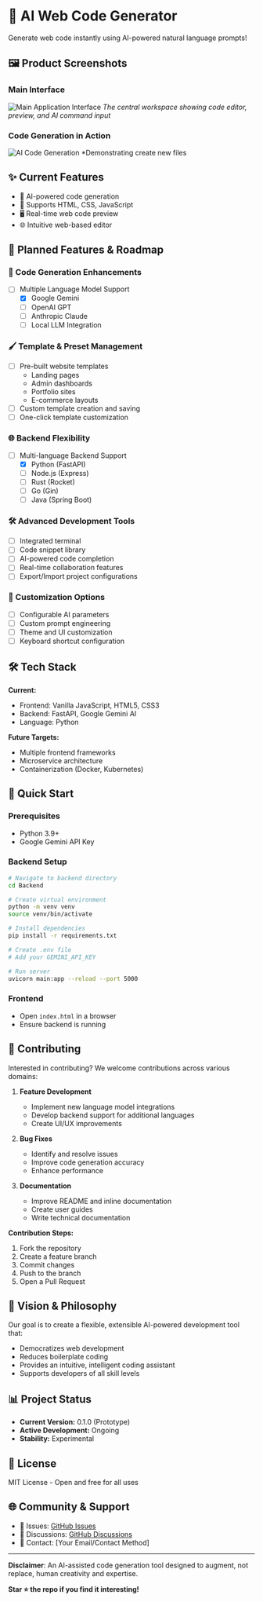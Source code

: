 # 🤖 AI Web Code Generator

Generate web code instantly using AI-powered natural language prompts!

## 🖼️ Product Screenshots

<!-- Replace these with actual paths to your screenshots -->

### Main Interface
![Main Application Interface](image.png)
*The central workspace showing code editor, preview, and AI command input*

### Code Generation in Action
![AI Code Generation](image-1.png)
*Demonstrating create new files


## ✨ Current Features

- 🚀 AI-powered code generation
- 📝 Supports HTML, CSS, JavaScript
- 🖥️ Real-time web code preview
- 🌐 Intuitive web-based editor

## 🔮 Planned Features & Roadmap


### 🧩 Code Generation Enhancements
- [ ] Multiple Language Model Support
  - [x] Google Gemini
  - [ ] OpenAI GPT
  - [ ] Anthropic Claude
  - [ ] Local LLM Integration

### 🖌️ Template & Preset Management
- [ ] Pre-built website templates
  - Landing pages
  - Admin dashboards
  - Portfolio sites
  - E-commerce layouts
- [ ] Custom template creation and saving
- [ ] One-click template customization

### 🌐 Backend Flexibility
- [ ] Multi-language Backend Support
  - [x] Python (FastAPI)
  - [ ] Node.js (Express)
  - [ ] Rust (Rocket)
  - [ ] Go (Gin)
  - [ ] Java (Spring Boot)

### 🛠️ Advanced Development Tools
- [ ] Integrated terminal
- [ ] Code snippet library
- [ ] AI-powered code completion
- [ ] Real-time collaboration features
- [ ] Export/Import project configurations

### 🔧 Customization Options
- [ ] Configurable AI parameters
- [ ] Custom prompt engineering
- [ ] Theme and UI customization
- [ ] Keyboard shortcut configuration

## 🛠️ Tech Stack

**Current:**
- Frontend: Vanilla JavaScript, HTML5, CSS3
- Backend: FastAPI, Google Gemini AI
- Language: Python

**Future Targets:**
- Multiple frontend frameworks
- Microservice architecture
- Containerization (Docker, Kubernetes)

## 🚀 Quick Start

### Prerequisites
- Python 3.9+
- Google Gemini API Key

### Backend Setup
```bash
# Navigate to backend directory
cd Backend

# Create virtual environment
python -m venv venv
source venv/bin/activate

# Install dependencies
pip install -r requirements.txt

# Create .env file
# Add your GEMINI_API_KEY

# Run server
uvicorn main:app --reload --port 5000
```

### Frontend
- Open `index.html` in a browser
- Ensure backend is running

## 🤝 Contributing

Interested in contributing? We welcome contributions across various domains:

1. **Feature Development**
   - Implement new language model integrations
   - Develop backend support for additional languages
   - Create UI/UX improvements

2. **Bug Fixes**
   - Identify and resolve issues
   - Improve code generation accuracy
   - Enhance performance

3. **Documentation**
   - Improve README and inline documentation
   - Create user guides
   - Write technical documentation

**Contribution Steps:**
1. Fork the repository
2. Create a feature branch
3. Commit changes
4. Push to the branch
5. Open a Pull Request

## 🌟 Vision & Philosophy

Our goal is to create a flexible, extensible AI-powered development tool that:
- Democratizes web development
- Reduces boilerplate coding
- Provides an intuitive, intelligent coding assistant
- Supports developers of all skill levels

## 📊 Project Status

- **Current Version:** 0.1.0 (Prototype)
- **Active Development:** Ongoing
- **Stability:** Experimental

## 📄 License

MIT License - Open and free for all uses

## 🌐 Community & Support

- 📢 Issues: [GitHub Issues](link-to-issues)
- 💬 Discussions: [GitHub Discussions](link-to-discussions)
- 📧 Contact: [Your Email/Contact Method]

---

**Disclaimer**: An AI-assisted code generation tool designed to augment, not replace, human creativity and expertise.

**Star ⭐ the repo if you find it interesting!**